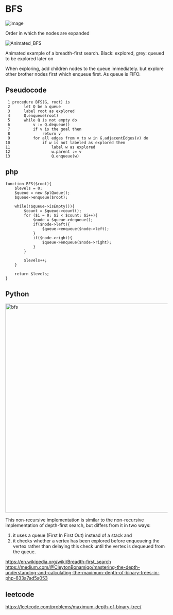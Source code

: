 # BFS

![image](https://github.com/lz2510/TechInterview/assets/1209204/84f0f7df-3e5f-4eab-8bf3-b8547e357354)

Order in which the nodes are expanded

![Animated_BFS](https://github.com/lz2510/TechInterview/assets/1209204/9d7a6904-03c3-4f95-9c09-c693479e776a)

Animated example of a breadth-first search. Black: explored, grey: queued to be explored later on

When exploring, add children nodes to the queue immediately. but explore other brother nodes first which enqueue first. As queue is FIFO.

## Pseudocode

     1 procedure BFS(G, root) is
     2      let Q be a queue
     3      label root as explored
     4      Q.enqueue(root)
     5      while Q is not empty do
     6          v := Q.dequeue()
     7          if v is the goal then
     8              return v
     9          for all edges from v to w in G.adjacentEdges(v) do
    10              if w is not labeled as explored then
    11                  label w as explored
    12                  w.parent := v
    13                  Q.enqueue(w)

## php

    function BFS($root){
        $levels = 0;
        $queue = new SplQueue();
        $queue->enqueue($root);
    
        while(!$queue->isEmpty()){
            $count = $queue->count();
            for ($i = 0; $i < $count; $i++){
                $node = $queue->dequeue();
                if($node->left){
                    $queue->enqueue($node->left);
                }
                if($node->right){
                    $queue->enqueue($node->right);
                }
            }
    
            $levels++;
        }
    
        return $levels;
    }

## Python

<img width="650" alt="bfs" src="https://user-images.githubusercontent.com/1209204/209937599-3a49bc2a-3c29-4ca0-b8cc-0ac7117c57c2.png">

This non-recursive implementation is similar to the non-recursive implementation of depth-first search, but differs from it in two ways:
1. it uses a queue (First In First Out) instead of a stack and
2. it checks whether a vertex has been explored before enqueueing the vertex rather than delaying this check until the vertex is dequeued from the queue.

https://en.wikipedia.org/wiki/Breadth-first_search  
https://medium.com/@CleytonBonamigo/mastering-the-depth-understanding-and-calculating-the-maximum-depth-of-binary-trees-in-php-633a7ad5a053  

## leetcode

https://leetcode.com/problems/maximum-depth-of-binary-tree/  
